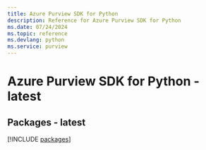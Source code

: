 ```yaml
---
title: Azure Purview SDK for Python
description: Reference for Azure Purview SDK for Python
ms.date: 07/24/2024
ms.topic: reference
ms.devlang: python
ms.service: purview
---
```

# Azure Purview SDK for Python - latest
## Packages - latest
[!INCLUDE [packages](purview-index.md)]